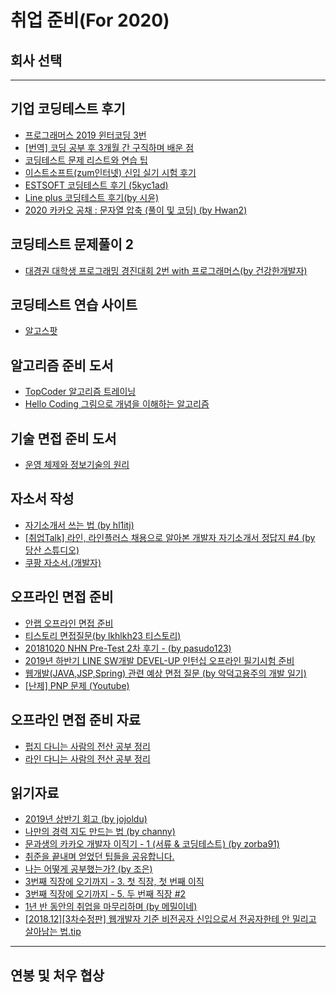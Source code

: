# 취업 준비(For 2020)


## 회사 선택


---------------------------------------------------

## 기업 코딩테스트 후기
- [프로그래머스 2019 윈터코딩 3번](https://prgms.tistory.com/20?category=865131)
- [[번역] 코딩 공부 후 3개월 간 구직하며 배운 점](https://brunch.co.kr/@imagineer/194)
- [코딩테스트 문제 리스트와 연습 팁](https://www.notion.so/580c3a42f21b49b497b7089f539a9f78)
- [이스트소프트(zum인터넷) 신입 실기 시험 후기](https://blog.naver.com/PostView.nhn?blogId=yoonhok_524&logNo=60187733606&proxyReferer=https%3A%2F%2Fwww.google.com%2F)
- [ESTSOFT 코딩테스트 후기 (5kyc1ad)](https://5kyc1ad.tistory.com/218)
- [Line plus 코딩테스트 후기(by 시윤)](https://blog.naver.com/PostView.nhn?blogId=san9407&logNo=221489662867&proxyReferer=https%3A%2F%2Fwww.google.com%2F)
- [2020 카카오 공채 : 문자열 압축 (풀이 및 코딩) (by Hwan2)](https://hwan-shell.tistory.com/118?category=816736)


## 코딩테스트 문제풀이 2
- [대경권 대학생 프로그래밍 경진대회 2번 with 프로그래머스(by 건강한개발자)](https://healthydeveloper.tistory.com/45)


## 코딩테스트 연습 사이트
- [알고스팟](https://algospot.com/judge/problem/list/)


## 알고리즘 준비 도서 
- [TopCoder 알고리즘 트레이닝](https://book.naver.com/bookdb/book_detail.nhn?bid=7333164)
- [Hello Coding 그림으로 개념을 이해하는 알고리즘](http://www.yes24.com/Product/Goods/37885448?scode=032&OzSrank=1)


## 기술 면접 준비 도서
- [운영 체제와 정보기술의 원리](https://book.naver.com/bookdb/review_view.nhn?bid=4392911&review.seq=6778903)


## 자소서 작성
- [자기소개서 쓰는 법 (by hl1itj)](https://hl1itj.tistory.com/90)
- [[취업Talk] 라인, 라인플러스 채용으로 알아본 개발자 자기소개서 정답지 #4 (by 당산 스튜디오)](https://www.youtube.com/watch?v=jm0W1kqEhu4)
- [쿠팡 자소서.(개발자)](https://qkqhxla1.tistory.com/797)


## 오프라인 면접 준비
- [안랩 오프라인 면접 준비](https://blaseed.tistory.com/226)
- [티스토리 면접질문(by lkhlkh23 티스토리)](https://lkhlkh23.tistory.com/category/면접%20질문)
- [20181020 NHN Pre-Test 2차 후기 - (by pasudo123) ](https://pasudo123.tistory.com/256)
- [2019년 하반기 LINE SW개발 DEVEL-UP 인턴십 오프라인 필기시험 준비](https://rongscodinghistory.tistory.com/44)
- [웹개발(JAVA,JSP,Spring) 관련 예상 면접 질문 (by 악덕고용주의 개발 일기)](https://rongscodinghistory.tistory.com/44)
- [[난제] PNP 문제 (Youtube)](https://www.youtube.com/watch?v=nxbufH4JnpA)


## 오프라인 면접 준비 자료
- [펍지 다니는 사람의 전산 공부 정리](https://rokrokss.com/post/2019/04/06/%EB%A9%B4%EC%A0%91-%EC%A4%80%EB%B9%84-%EC%A0%84%EC%82%B0-%EC%88%98%EC%97%85-%EC%B4%9D%EC%A0%95%EB%A6%AC.html#network)
- [라인 다니는 사람의 전산 공부 정리](https://goodgid.github.io/Prepared-for-Computer-Science/)

## 읽기자료
- [2019년 상반기 회고 (by jojoldu)](https://jojoldu.tistory.com/436)
- [나만의 경력 지도 만드는 법 (by channy)](http://channy.creation.net/blog/889)
- [문과생의 카카오 개발자 이직기 - 1 (서류 & 코딩테스트) (by zorba91)](https://zorba91.tistory.com/270?category=876991)
- [취준을 끝내며 얻었던 팁들을 공유합니다.](https://cafe.naver.com/dokchi/8776539)
- [나는 어떻게 공부했는가? (by 조은)](https://medium.com/@euncho/나는-어떻게-공부했는가-709df6714c42)
- [3번째 직장에 오기까지 - 3. 첫 직장, 첫 번째 이직 ](http://www.okjsp.pe.kr:8080/article/456310)
- [3번째 직장에 오기까지 - 5. 두 번째 직장 #2 ](http://www.okjsp.pe.kr:8080/article/475463)
- [1년 반 동안의 취업을 마무리하며 (by 메밀이네)](https://memilshouse.tistory.com/70)
- [[2018.12][3차수정판] 웹개발자 기준 비전공자 신입으로서 전공자한테 안 밀리고 살아남는 법.tip ](https://okky.kr/article/372485)


----------------------------

## 연봉 및 처우 협상


